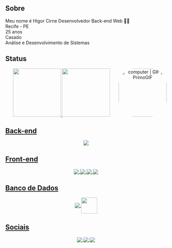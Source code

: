 <h2> Sobre </h2>
<div align="left">
  
  Meu nome é Higor Cirne
  Desenvolvedor Back-end Web 👨‍💻<br/>
  Recife - PE <br/>
  25 anos <br/>
  Casado <br/>
  Análise e Desenvolvimento de Sistemas
  
<div>
  
<div>
   
</div>
  
<h2> Status </h2>
<div align="center">
  <a href="https://github.com/CirNNe">
  <img height="150em" src="https://github-readme-stats.vercel.app/api?username=CirNNe&show_icons=true&theme=dark&include_all_commits=true&count_private=true"/>
  <img height="150em" src="https://github-readme-stats.vercel.app/api/top-langs/?username=CirNNe&layout=compact&langs_count=7&theme=dark"/>
  <img align="right" height="150" style="border-radius:50px;" src="https://media3.giphy.com/media/82MkOzEyyXeSLkgWyv/giphy.gif" alt="computer | GIF | PrimoGIF" jsaction="load:XAeZkd;" jsname="HiaYvf" class="n3VNCb"   data-noaft="1">
</div>
  

<h2> Back-end </h2>
<div align="center">
  <img align="center" src="https://img.icons8.com/color/48/000000/python--v1.png"/>
</div>
  
<h2> Front-end </h2>
<div align="center">
  <img align="center" src="https://img.icons8.com/color/45/javascript.png">
  <img align="center" src="https://img.icons8.com/color/45/html-5.png"/>
  <img align="center" src="https://img.icons8.com/fluency/45/css3.png"/>
  <img align="center" src="https://img.icons8.com/color/45/bootstrap.png"/>
</div>
  
<h2> Banco de Dados </h2>
<div align="center">
  <img align="center" src="https://img.icons8.com/color/50/mysql-logo.png"/>
  <img align="center" height="50" width="50" src="https://cdn.icon-icons.com/icons2/2107/PNG/512/file_type_sqlite_icon_130153.png"/>
</div>
  
<h2> Sociais </h2>
<div align="center">
  <a href="https://www.linkedin.com/in/higorcirne/" target="_blank"><img align="center" src="https://img.icons8.com/fluency/45/linkedin.png"/>
  <a href="https://www.instagram.com/higordev_/" target="_blank"><img align="center" src="https://img.icons8.com/fluency/45/instagram-new.png"/>
  <a href="https://www.youtube.com/channel/UCFM5zJjOapkANJOtKHCwHTw" target="_blank"><img align="center" src="https://img.icons8.com/color/45/youtube-play.png"/>
</div>
